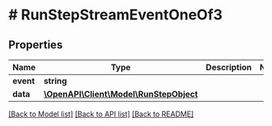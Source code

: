 # # RunStepStreamEventOneOf3

## Properties

Name | Type | Description | Notes
------------ | ------------- | ------------- | -------------
**event** | **string** |  |
**data** | [**\OpenAPI\Client\Model\RunStepObject**](RunStepObject.md) |  |

[[Back to Model list]](../../README.md#models) [[Back to API list]](../../README.md#endpoints) [[Back to README]](../../README.md)
